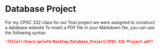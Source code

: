 # Database Project

For my CPSC 332 class for our final project we were assigned to construct a database website 
To insert a PDF file in your Markdown file, you can use the following syntax:

```markdown
![File](/Users/poleth/Desktop/Database_Project/CPSC-332-Project.pdf)
```